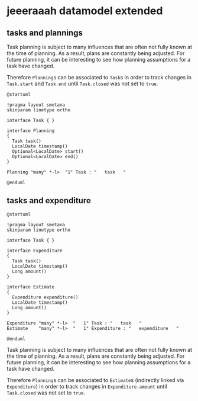 # jeeeraaah datamodel extended

## tasks and plannings

Task planning is subject to many influences that are often not fully known at the time of planning. As a result, plans are constantly being adjusted. For future planning, it can be interesting to see how planning assumptions for a task have changed.

Therefore ```Planning```s can be associated to ```Task```s in order to track changes in ```Task.start``` and ```Task.end``` until ```Task.closed``` was not set to ```true```.

```puml
@startuml

!pragma layout smetana
skinparam linetype ortho

interface Task { }

interface Planning
{
  Task task()
  LocalDate timestamp()
  Optional<LocalDate> start()
  Optional<LocalDate> end()
}

Planning "many" *-l>  "1" Task : "   task   "

@enduml
```

## tasks and expenditure

```puml
@startuml

!pragma layout smetana
skinparam linetype ortho

interface Task { }

interface Expenditure
{
  Task task()
  LocalDate timestamp()
  Long amount()
}

interface Estimate
{
  Expenditure expenditure()
  LocalDate timestamp()
  Long amount()
}

Expenditure "many" *-l>  "   1" Task : "   task   "
Estimate    "many" *-l>  "   1" Expenditure : "   expenditure   "

@enduml
```

Task planning is subject to many influences that are often not fully known at the time of planning. As a result, plans are constantly being adjusted. For future planning, it can be interesting to see how planning assumptions for a task have changed.

Therefore ```Planning```s can be associated to ```Estimate```s (indirectly linked via ```Expenditure```) in order to track changes in ```Expenditure.amount``` until ```Task.closed``` was not set to ```true```.
